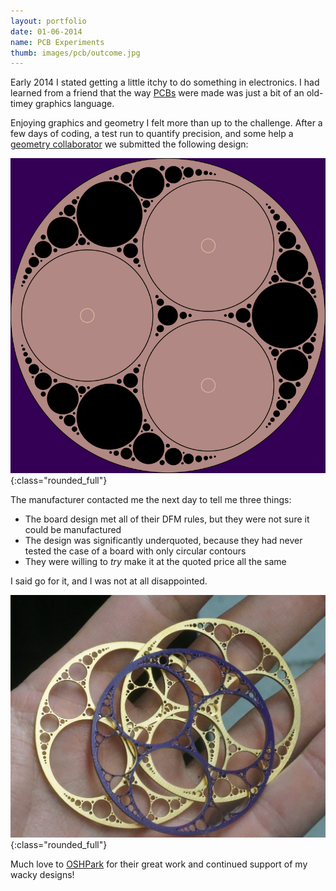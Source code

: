 ```yaml
---
layout: portfolio
date: 01-06-2014
name: PCB Experiments
thumb: images/pcb/outcome.jpg
---
```


Early 2014 I stated getting a little itchy to do something in electronics.
I had learned from a friend that the way [PCBs](https://en.wikipedia.org/wiki/Printed_circuit_board)
were made was just a bit of an old-timey graphics language. 

Enjoying graphics and geometry I felt more than up to the challenge. After a few days of
coding, a test run to quantify precision, and some help a [geometry collaborator](http://ruzamarkov.com/projects/circulation/)
we submitted the following design:

![alt text](/images/pcb/gerber.png "Gerber file render"){:class="rounded_full"}

The manufacturer contacted me the next day to tell me three things:
* The board design met all of their DFM rules, but they were not sure it could be manufactured
* The design was significantly underquoted, because they had never tested the case of a board with only circular contours
* They were willing to *try* make it at the quoted price all the same

I said go for it, and I was not at all disappointed. 

![alt text](/images/pcb/outcome.jpg "Photo of the outcome!"){:class="rounded_full"}

Much love to [OSHPark](https://oshpark.com) for their great work and continued support of my wacky designs!

